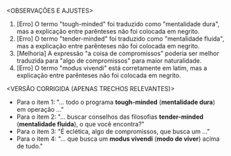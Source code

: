 <OBSERVAÇÕES E AJUSTES>
1. [Erro] O termo "tough-minded" foi traduzido como "mentalidade dura", mas a explicação entre parênteses não foi colocada em negrito.
2. [Erro] O termo "tender-minded" foi traduzido como "mentalidade fluida", mas a explicação entre parênteses não foi colocada em negrito.
3. [Melhoria] A expressão "a coisa de compromissos" poderia ser melhor traduzida para "algo de compromissos" para maior naturalidade.
4. [Erro] O termo "modus vivendi" está corretamente em latim, mas a explicação entre parênteses não foi colocada em negrito.

<VERSÃO CORRIGIDA (APENAS TRECHOS RELEVANTES)>
- Para o item 1: "... todo o programa **tough-minded** (**mentalidade dura**) em operação ..."
- Para o item 2: "... buscar conselhos das filosofias **tender-minded** (**mentalidade fluida**), o que você encontra?"
- Para o item 3: "É eclética, algo de compromissos, que busca um ..."
- Para o item 4: "... que busca um **modus vivendi** (**modo de viver**) acima de tudo."